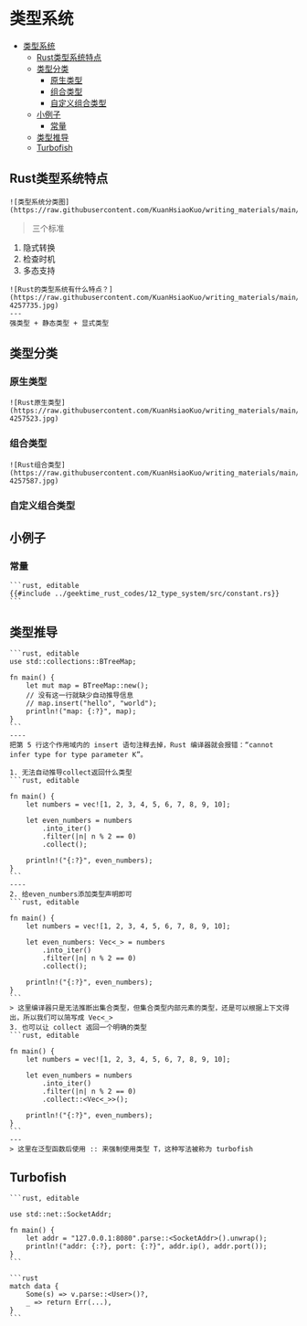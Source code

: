# 类型系统

<!--ts-->
* [类型系统](#类型系统)
   * [Rust类型系统特点](#rust类型系统特点)
   * [类型分类](#类型分类)
      * [原生类型](#原生类型)
      * [组合类型](#组合类型)
      * [自定义组合类型](#自定义组合类型)
   * [小例子](#小例子)
      * [常量](#常量)
   * [类型推导](#类型推导)
   * [Turbofish](#turbofish)

<!-- Created by https://github.com/ekalinin/github-markdown-toc -->
<!-- Added by: runner, at: Fri Oct 21 11:58:30 UTC 2022 -->

<!--te-->

## Rust类型系统特点

~~~admonish info title='类型系统分类图' collapsible=false
![类型系统分类图](https://raw.githubusercontent.com/KuanHsiaoKuo/writing_materials/main/imgs/12%EF%BD%9C%E7%B1%BB%E5%9E%8B%E7%B3%BB%E7%BB%9F%EF%BC%9ARust%E7%9A%84%E7%B1%BB%E5%9E%8B%E7%B3%BB%E7%BB%9F%E6%9C%89%E4%BB%80%E4%B9%88%E7%89%B9%E7%82%B9%EF%BC%9F.jpg)
~~~

> 三个标准

1. 隐式转换
2. 检查时机
3. 多态支持

~~~admonish info title='Rust的类型系统有什么特点？' collapsible=false
![Rust的类型系统有什么特点？](https://raw.githubusercontent.com/KuanHsiaoKuo/writing_materials/main/imgs/12%EF%BD%9C%E7%B1%BB%E5%9E%8B%E7%B3%BB%E7%BB%9F%EF%BC%9ARust%E7%9A%84%E7%B1%BB%E5%9E%8B%E7%B3%BB%E7%BB%9F%E6%9C%89%E4%BB%80%E4%B9%88%E7%89%B9%E7%82%B9%EF%BC%9F-4257735.jpg)
---
强类型 + 静态类型 + 显式类型
~~~

## 类型分类

### 原生类型

~~~admonish info title='Rust原生类型' collapsible=true
![Rust原生类型](https://raw.githubusercontent.com/KuanHsiaoKuo/writing_materials/main/imgs/12%EF%BD%9C%E7%B1%BB%E5%9E%8B%E7%B3%BB%E7%BB%9F%EF%BC%9ARust%E7%9A%84%E7%B1%BB%E5%9E%8B%E7%B3%BB%E7%BB%9F%E6%9C%89%E4%BB%80%E4%B9%88%E7%89%B9%E7%82%B9%EF%BC%9F-4257523.jpg)
~~~

### 组合类型

~~~admonish info title='Rust组合类型' collapsible=true
![Rust组合类型](https://raw.githubusercontent.com/KuanHsiaoKuo/writing_materials/main/imgs/12%EF%BD%9C%E7%B1%BB%E5%9E%8B%E7%B3%BB%E7%BB%9F%EF%BC%9ARust%E7%9A%84%E7%B1%BB%E5%9E%8B%E7%B3%BB%E7%BB%9F%E6%9C%89%E4%BB%80%E4%B9%88%E7%89%B9%E7%82%B9%EF%BC%9F-4257587.jpg)
~~~

### 自定义组合类型

## 小例子

### 常量

~~~admonish info title='常量定义使用' collapsible=true
```rust, editable
{{#include ../geektime_rust_codes/12_type_system/src/constant.rs}}
```
~~~

## 类型推导

~~~admonish info title='Rust编译器可以从上下文自动推导类型' collapsible=true
```rust, editable
use std::collections::BTreeMap;

fn main() {
    let mut map = BTreeMap::new();
    // 没有这一行就缺少自动推导信息
    // map.insert("hello", "world");
    println!("map: {:?}", map);
}
```
----
把第 5 行这个作用域内的 insert 语句注释去掉，Rust 编译器就会报错：“cannot infer type for type parameter K”。
~~~

~~~admonish info title='Rust编译器不能获取足够上下文信息时，就需要明确类型' collapsible=true
1. 无法自动推导collect返回什么类型
```rust, editable

fn main() {
    let numbers = vec![1, 2, 3, 4, 5, 6, 7, 8, 9, 10];

    let even_numbers = numbers
        .into_iter()
        .filter(|n| n % 2 == 0)
        .collect();

    println!("{:?}", even_numbers);
}
```
----
2. 给even_numbers添加类型声明即可
```rust, editable

fn main() {
    let numbers = vec![1, 2, 3, 4, 5, 6, 7, 8, 9, 10];

    let even_numbers: Vec<_> = numbers
        .into_iter()
        .filter(|n| n % 2 == 0)
        .collect();

    println!("{:?}", even_numbers);
}
```
> 这里编译器只是无法推断出集合类型，但集合类型内部元素的类型，还是可以根据上下文得出，所以我们可以简写成 Vec<_>
3. 也可以让 collect 返回一个明确的类型
```rust, editable

fn main() {
    let numbers = vec![1, 2, 3, 4, 5, 6, 7, 8, 9, 10];

    let even_numbers = numbers
        .into_iter()
        .filter(|n| n % 2 == 0)
        .collect::<Vec<_>>();

    println!("{:?}", even_numbers);
}
```
---
> 这里在泛型函数后使用 :: 来强制使用类型 T，这种写法被称为 turbofish
~~~

## Turbofish

~~~admonish info title='一个对 IP 地址和端口转换的例子' collapsible=true
```rust, editable

use std::net::SocketAddr;

fn main() {
    let addr = "127.0.0.1:8080".parse::<SocketAddr>().unwrap();
    println!("addr: {:?}, port: {:?}", addr.ip(), addr.port());
}
```
~~~

~~~admonish info title='如果类型在上下文无法被推导出来，又没有 turbofish 的写法，我们就不得不先给一个局部变量赋值时声明类型，然后再返回，这样代码就变得冗余' collapsible=true
```rust
match data {
    Some(s) => v.parse::<User>()?,
    _ => return Err(...),
}
```
~~~


